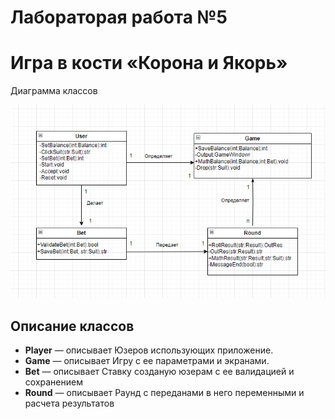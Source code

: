 # Лабораторая работа №5
# Игра в кости «Корона и Якорь»

Диаграмма классов

![alt text](<./5.1.png>)

## Описание классов
- **Player** — описывает Юзеров использующих приложение.
- **Game** — описывает Игру с ее параметрами и экранами.
- **Bet** — описывает Ставку созданую юзерам с ее валидацией и сохранением 
- **Round** — описывает Раунд с переданами в него переменными и расчета результатов
